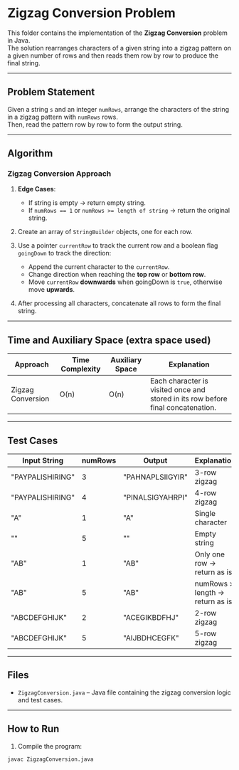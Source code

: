 # Zigzag Conversion Problem

This folder contains the implementation of the **Zigzag Conversion** problem in Java.  
The solution rearranges characters of a given string into a zigzag pattern on a given number of rows and then reads them row by row to produce the final string.

---

## Problem Statement

Given a string `s` and an integer `numRows`, arrange the characters of the string in a zigzag pattern with `numRows` rows.  
Then, read the pattern row by row to form the output string.

---


## Algorithm

### Zigzag Conversion Approach
1. **Edge Cases**:
   - If string is empty → return empty string.
   - If `numRows == 1` or `numRows >= length of string` → return the original string.

2. Create an array of `StringBuilder` objects, one for each row.

3. Use a pointer `currentRow` to track the current row and a boolean flag `goingDown` to track the direction:
   - Append the current character to the `currentRow`.
   - Change direction when reaching the **top row** or **bottom row**.
   - Move `currentRow` **downwards** when goingDown is `true`, otherwise move **upwards**.

4. After processing all characters, concatenate all rows to form the final string.

---

## Time and Auxiliary Space (extra space used)

| Approach              | Time Complexity | Auxiliary Space | Explanation |
|----------------------|----------------|----------------|-------------|
| Zigzag Conversion    | O(n)           | O(n)           | Each character is visited once and stored in its row before final concatenation. |

---

## Test Cases

| **Input String**  | **numRows** | **Output**           | **Explanation** |
|-------------------|------------|---------------------|-----------------|
| "PAYPALISHIRING"  | 3          | "PAHNAPLSIIGYIR"    | 3-row zigzag |
| "PAYPALISHIRING"  | 4          | "PINALSIGYAHRPI"    | 4-row zigzag |
| "A"               | 1          | "A"                | Single character |
| ""                | 5          | ""                 | Empty string |
| "AB"              | 1          | "AB"               | Only one row → return as is |
| "AB"              | 5          | "AB"               | numRows > length → return as is |
| "ABCDEFGHIJK"     | 2          | "ACEGIKBDFHJ"      | 2-row zigzag |
| "ABCDEFGHIJK"     | 5          | "AIJBDHCEGFK"      | 5-row zigzag |

---

## Files
- `ZigzagConversion.java` – Java file containing the zigzag conversion logic and test cases.

---

## How to Run

1. Compile the program:
```bash
javac ZigzagConversion.java
